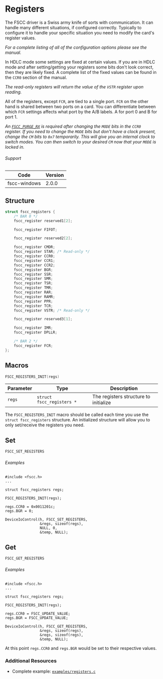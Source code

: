 # Registers

The FSCC driver is a Swiss army knife of sorts with communication. It can handle many different situations, if configured correctly. Typically to configure it to handle your specific situation you need to modify the card's register values.

_For a complete listing of all of the configuration options please see the manual._

In HDLC mode some settings are fixed at certain values. If you are in HDLC mode and after setting/getting your registers some bits don't look correct, then they are likely fixed. A complete list of the fixed values can be found in the `CCR0` section of the manual.

_The read-only registers will return the value of the `VSTR` register upon reading._

All of the registers, except `FCR`, are tied to a single port. `FCR` on the other hand is shared between two ports on a card. You can differentiate between which `FCR` settings affects what port by the A/B labels. A for port 0 and B for port 1.

_An [`FSCC_PURGE_RX`](https://github.com/commtech/fscc-windows/blob/master/docs/purge.md) is required after changing the `MODE` bits in the `CCR0` register. If you need to change the `MODE` bits but don't have a clock present, change the `CM` bits to `0x7` temporarily. This will give you an internal clock to switch modes. You can then switch to your desired `CM` now that your `MODE` is locked in._

###### Support
| Code | Version |
| ---- | ------- |
| fscc-windows | 2.0.0 |


## Structure
```c
struct fscc_registers {
    /* BAR 0 */
    fscc_register reserved1[2];

    fscc_register FIFOT;

    fscc_register reserved2[2];

    fscc_register CMDR;
    fscc_register STAR; /* Read-only */
    fscc_register CCR0;
    fscc_register CCR1;
    fscc_register CCR2;
    fscc_register BGR;
    fscc_register SSR;
    fscc_register SMR;
    fscc_register TSR;
    fscc_register TMR;
    fscc_register RAR;
    fscc_register RAMR;
    fscc_register PPR;
    fscc_register TCR;
    fscc_register VSTR; /* Read-only */

    fscc_register reserved3[1];

    fscc_register IMR;
    fscc_register DPLLR;

    /* BAR 2 */
    fscc_register FCR;
};
```


## Macros
```c
FSCC_REGISTERS_INIT(regs)
```

| Parameter | Type | Description |
| --------- | ---- | ----------- |
| `regs` | `struct fscc_registers *` | The registers structure to initialize |

The `FSCC_REGISTERS_INIT` macro should be called each time you use the `struct fscc_registers` structure. An initialized structure will allow you to only set/receive the registers you need.


## Set
```c
FSCC_SET_REGISTERS
```

###### Examples
```
#include <fscc.h>
...

struct fscc_registers regs;

FSCC_REGISTERS_INIT(regs);

regs.CCR0 = 0x0011201c;
regs.BGR = 0;

DeviceIoControl(h, FSCC_SET_REGISTERS,
				&regs, sizeof(regs),
				NULL, 0,
				&temp, NULL);
```


## Get
```c
FSCC_GET_REGISTERS
```

###### Examples
```
#include <fscc.h>
...

struct fscc_registers regs;

FSCC_REGISTERS_INIT(regs);

regs.CCR0 = FSCC_UPDATE_VALUE;
regs.BGR = FSCC_UPDATE_VALUE;

DeviceIoControl(h, FSCC_GET_REGISTERS,
				&regs, sizeof(regs),
				&regs, sizeof(regs),
				&temp, NULL);
```

At this point `regs.CCR0` and `regs.BGR` would be set to their respective values.


### Additional Resources
- Complete example: [`examples/registers.c`](../examples/registers.c)
